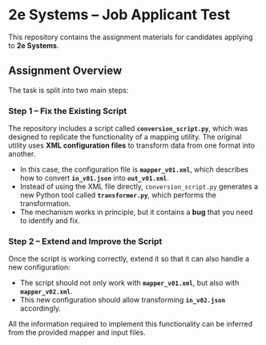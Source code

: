# 2e Systems – Job Applicant Test  

This repository contains the assignment materials for candidates applying to **2e Systems**.  

## Assignment Overview  

The task is split into two main steps:  

### Step 1 – Fix the Existing Script  
The repository includes a script called **`conversion_script.py`**, which was designed to replicate the functionality of a mapping utility. The original utility uses **XML configuration files** to transform data from one format into another.  

- In this case, the configuration file is **`mapper_v01.xml`**, which describes how to convert **`in_v01.json`** into **`out_v01.xml`**.  
- Instead of using the XML file directly, `conversion_script.py` generates a new Python tool called **`transformer.py`**, which performs the transformation.  
- The mechanism works in principle, but it contains a **bug** that you need to identify and fix.  

### Step 2 – Extend and Improve the Script  
Once the script is working correctly, extend it so that it can also handle a new configuration:  

- The script should not only work with **`mapper_v01.xml`**, but also with **`mapper_v02.xml`**.  
- This new configuration should allow transforming **`in_v02.json`** accordingly.  

All the information required to implement this functionality can be inferred from the provided mapper and input files.  


  

